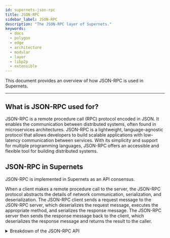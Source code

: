 ```yaml
---
id: supernets-json-rpc
title: JSON-RPC
sidebar_label: JSON-RPC
description: "The JSON-RPC layer of Supernets."
keywords:
  - docs
  - polygon
  - edge
  - architecture
  - modular
  - layer
  - libp2p
  - extensible
---
```


This document provides an overview of how JSON-RPC is used in Supernets.

---

## What is JSON-RPC used for?

JSON-RPC is a remote procedure call (RPC) protocol encoded in JSON. It enables the communication between distributed systems, often found in microservices architectures. JSON-RPC is a lightweight, language-agnostic protocol that allows developers to build scalable applications with low-latency communication between services. With its simplicity and support for multiple programming languages, JSON-RPC offers an accessible and flexible tool for building distributed systems.

## JSON-RPC in Supernets

JSON-RPC is implemented in Supernets as an API consensus.

When a client makes a remote procedure call to the server, the JSON-RPC protocol abstracts the details of network communication, serialization, and deserialization. The JSON-RPC client sends a request message to the JSON-RPC server, which deserializes the request message, executes the appropriate method, and serializes the response message. The JSON-RPC server then sends the response message back to the client, which deserializes the response message and returns the result to the caller.

<details>
<summary> Breakdown of the JSON-RPC API</summary>

The JSON-RPC implementation in Supernets consists of several key components, including the `JSONRPC` struct and the `JSONRPCStore` interface.

The `JSONRPC` struct handles the core functionality of the JSON-RPC server. It includes methods for setting up the HTTP server, handling WebSocket connections, and managing incoming requests. The `NewJSONRPC()` function is used to create a new instance of the JSONRPC server with a specified logger and configuration.

The JSONRPCStore interface defines all the methods required by the JSON-RPC endpoints. These methods are implemented by various store types, such as `ethStore`, `networkStore`, `txPoolStore`, `filterManagerStore`, `bridgeStore`, and `debugStore`. These store types interact with different aspects of the system, allowing the JSON-RPC server to provide a comprehensive API for clients.

For handling WebSocket connections, a `handleWs` function is used to upgrade HTTP connections to WebSocket connections. A `wsWrapper` struct wraps WebSocket connections and provides methods for managing WebSocket communication.

</details>
